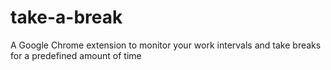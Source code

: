 # take-a-break
A Google Chrome extension to monitor your work intervals and take breaks for a predefined amount of time